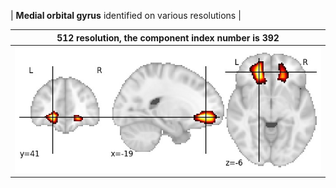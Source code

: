 


| **Medial orbital gyrus** identified on various resolutions |

| 512 resolution, the component index number is 392|  
|:---:|  
| ![Component 512](../512/final/392.jpg "From component 512: Medial orbital gyrus") |